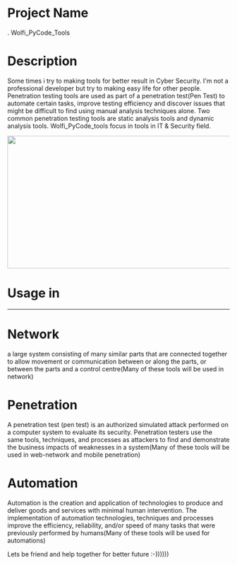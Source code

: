 # Project Name
  . Wolfi_PyCode_Tools
# Description 
Some times i try to making tools for better result in Cyber Security.
I'm not a professional developer but try to making easy life for other people.
Penetration testing tools are used as part of a penetration test(Pen Test) to automate certain tasks, improve testing efficiency and discover issues that might be difficult to find using manual analysis techniques alone. 
Two common penetration testing tools are static analysis tools and dynamic analysis tools. Wolfi_PyCode_tools focus in tools in IT & Security field.

<img width="1000" height="300" src="https://wallpaperaccess.com/full/222143.jpg">

# Usage in
--------------------------------------------------------------------

# Network
a large system consisting of many similar parts that are connected together to allow movement or communication between or along the parts, or between the parts and a control centre(Many of these tools will be used in network)
# Penetration
A penetration test (pen test) is an authorized simulated attack performed on a computer system to evaluate its security.
Penetration testers use the same tools, techniques, and processes as attackers to find and demonstrate the business impacts of weaknesses in a system(Many of these tools will be used in web-network and mobile penetration)
# Automation
Automation is the creation and application of technologies to produce and deliver goods and services with minimal human intervention. The implementation of automation technologies, techniques and processes improve the efficiency, reliability, and/or speed of many tasks that were previously performed by humans(Many of these tools will be used for automations)


Lets be friend and help together for better future :-))))))

